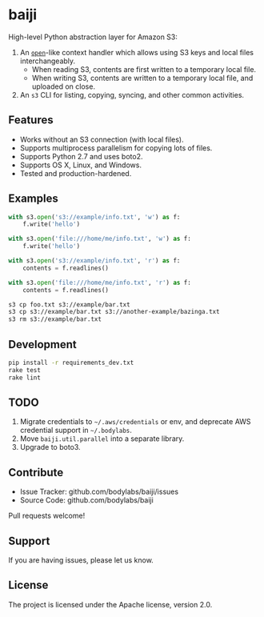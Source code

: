 baiji
=====

High-level Python abstraction layer for Amazon S3:

1. An [`open`][open]-like context handler which allows using S3 keys and
   local files interchangeably.
     - When reading S3, contents are first written to a temporary local
       file.
     - When writing S3, contents are written to a temporary local file,
       and uploaded on close.
2. An `s3` CLI for listing, copying, syncing, and other common activities.


Features
--------

- Works without an S3 connection (with local files).
- Supports multiprocess parallelism for copying lots of files.
- Supports Python 2.7 and uses boto2.
- Supports OS X, Linux, and Windows.
- Tested and production-hardened.

[open]: https://docs.python.org/2/library/functions.html#open


Examples
--------

```py
with s3.open('s3://example/info.txt', 'w') as f:
    f.write('hello')

with s3.open('file:///home/me/info.txt', 'w') as f:
    f.write('hello')

with s3.open('s3://example/info.txt', 'r') as f:
    contents = f.readlines()

with s3.open('file:///home/me/info.txt', 'r') as f:
    contents = f.readlines()
```

```sh
s3 cp foo.txt s3://example/bar.txt
s3 cp s3://example/bar.txt s3://another-example/bazinga.txt
s3 rm s3://example/bar.txt
```


Development
-----------

```sh
pip install -r requirements_dev.txt
rake test
rake lint
```


TODO
----

1. Migrate credentials to `~/.aws/credentials` or env, and deprecate AWS
   credential support in `~/.bodylabs`.
2. Move `baiji.util.parallel` into a separate library.
3. Upgrade to boto3.


Contribute
----------

- Issue Tracker: github.com/bodylabs/baiji/issues
- Source Code: github.com/bodylabs/baiji

Pull requests welcome!


Support
-------

If you are having issues, please let us know.


License
-------

The project is licensed under the Apache license, version 2.0.

